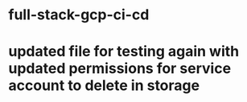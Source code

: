 # full-stack-gcp-ci-cd 
# updated file for testing again with updated permissions for service account to delete in storage